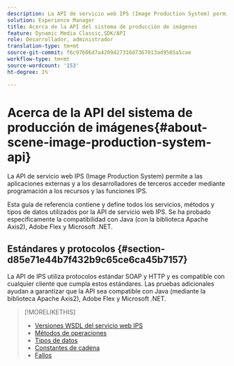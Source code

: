```yaml
---
description: La API de servicio web IPS (Image Production System) permite a las aplicaciones externas y a los desarrolladores de terceros acceder mediante programación a los recursos y las funciones IPS.
solution: Experience Manager
title: Acerca de la API del sistema de producción de imágenes
feature: Dynamic Media Classic,SDK/API
role: Desarrollador, administrador
translation-type: tm+mt
source-git-commit: f6c97606d7a4209427316d7367013ad9585a5cae
workflow-type: tm+mt
source-wordcount: '153'
ht-degree: 1%

---
```



# Acerca de la API del sistema de producción de imágenes{#about-scene-image-production-system-api}

La API de servicio web IPS (Image Production System) permite a las aplicaciones externas y a los desarrolladores de terceros acceder mediante programación a los recursos y las funciones IPS.

Esta guía de referencia contiene y define todos los servicios, métodos y tipos de datos utilizados por la API de servicio web IPS. Se ha probado específicamente la compatibilidad con Java (con la biblioteca Apache Axis2), Adobe Flex y Microsoft .NET.

## Estándares y protocolos {#section-d85e71e44b7f432b9c65ce6ca45b7157}

La API de IPS utiliza protocolos estándar SOAP y HTTP y es compatible con cualquier cliente que cumpla estos estándares. Las pruebas adicionales ayudan a garantizar que la API sea compatible con Java (mediante la biblioteca Apache Axis2), Adobe Flex y Microsoft .NET.

>[!MORELIKETHIS]
>
>* [Versiones WSDL del servicio web IPS](c-wsdl-versions.md#concept-aff3e13f3b59486882260b5f2e962226)
>* [Métodos de operaciones](operations/c-operations-intro/c-methods/c-methods.md)
>* [Tipos de datos](types/c-data-types/c-data-types.md#concept-dcf2ce73ff334e22bc4c634e3a0a50a6)
>* [Constantes de cadena](string-constants/c-string-constants/c-string-constants.md)
>* [Fallos](faults/c-faults/c-faults.md#concept-28c5e495f39443ecab05384d8cf8ab6b)

